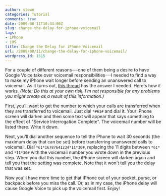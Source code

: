 ```yaml
---
author: slowe
categories: Tutorial
comments: true
date: 2009-08-11T10:44:00Z
slug: change-the-delay-for-iphone-voicemail
tags:
- iPhone
- iOS
title: Change the Delay for iPhone Voicemail
url: /2009/08/11/change-the-delay-for-iphone-voicemail/
wordpress_id: 1515
---
```


For a couple of different reasons---one of them being a desire to have Google Voice take over voicemail responsibilities---I needed to find a way to make my iPhone wait longer before sending an unanswered call to voicemail. As it turns out, [this thread](http://www.google.com/support/forum/p/voice/thread?tid=06b28869a293df1b&hl=en) has the answer I needed. Here's how it works. _(Note: Do this at your own risk. I'm not responsible for any problems you might create as a result of this information.)_

First, you'll want to get the number to which your calls are transferred when they are transferred to voicemail. Just dial `*#61#` and dial it. Your iPhone screen will darken and then some text will appear that says something to the effect of "Service Interrogation Complete". The voicemail number will be listed there. Write it down.

Next, you'll dial another sequence to tell the iPhone to wait 30 seconds (the maximum delay that can be set) before transferring unanswered calls to voicemail. Dial `*61*16787641234*11*30#`, replacing the 11 digits between `*61*` and `*11*30#` with the voicemail number you wrote down in the previous step. When you dial this number, the iPhone screen will darken again and tell you that the setting was complete. Note that it won't tell you the delay that was set.

Now you'll have more time to get that iPhone out of your pocket, purse, or backpack before you miss the call. Or, as in my case, the iPhone delay will cause Google Voice to pick up the voicemail first. Enjoy!
